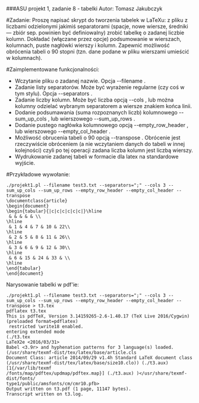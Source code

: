 ###ASU projekt 1, zadanie 8 - tabelki
Autor: Tomasz Jakubczyk

#Zadanie:
Proszę napisać skrypt do tworzenia tabelek w LaTeXu: z pliku z liczbami odzielonymi jakimiś separatorami
(spacje, nowe wiersze, średniki — zbiór sep. powinien być definiowalny) zrobić tabelkę
o zadanej liczbie kolumn. Dokładać (włączane przez opcje) podsumowanie w wierszach, kolumnach,
puste nagłówki wierszy i kolumn. Zapewnić możliwość obrócenia tabeli o 90 stopni (tzn. dane podane
w pliku wierszami umieścić w kolumnach).

#Zaimplementowane funkcjonalności:
- Wczytanie pliku o zadanej nazwie. Opcja --filename .
- Zadanie listy separatorów. Może być wyrażenie regularne (czy coś w tym stylu). Opcja --separators .
- Zadanie liczby kolumn. Może być liczba opcją --cols , lub można kolumny odzielać wybranym separatorem a wiersze znakiem końca linii.
- Dodanie podsumawania (suma rozpoznanych liczb) kolumnowego --sum_up_cols , lub wierszowego --sum_up_rows .
- Dodanie pustego nagłówka kolumnowego opcją --empty_row_header , lub wierszowego --empty_col_header .
- Możliwość obrucenia tabeli o 90 opcją --transpose . Obrócenie jest rzeczywiście obróceniem (a nie wczytaniem danych do tabeli w innej kolejności) czyli po tej operacji zadana liczba kolumn jest liczbą wierszy.
- Wydrukowanie zadanej tabeli w formacie dla latex na standardowe wyjście.

#Przykładowe wywołanie:
```Shell
./projekt1.pl --filename test3.txt --separators=";" --cols 3 --sum_up_cols --sum_up_rows --empty_row_header --empty_col_header --transpose
\documentclass{article}
\begin{document}
\begin{tabular}{|c|c|c|c|c|c|}\hline
 & & & & & \\
\hline
 & 1 & 4 & 7 & 10 & 22\\
\hline
 & 2 & 5 & 8 & 11 & 26\\
\hline
 & 3 & 6 & 9 & 12 & 30\\
\hline
 & 6 & 15 & 24 & 33 & \\
\hline
\end{tabular}
\end{document}

```

Narysowanie tabelki w pdf'ie:
```Shell
./projekt1.pl --filename test3.txt --separators=";" --cols 3 --sum_up_cols --sum_up_rows --empty_row_header --empty_col_header --transpose > t3.tex
pdflatex t3.tex
This is pdfTeX, Version 3.14159265-2.6-1.40.17 (TeX Live 2016/Cygwin) (preloaded format=pdflatex)
 restricted \write18 enabled.
entering extended mode
(./t3.tex
LaTeX2e <2016/03/31>
Babel <3.9r> and hyphenation patterns for 3 language(s) loaded.
(/usr/share/texmf-dist/tex/latex/base/article.cls
Document Class: article 2014/09/29 v1.4h Standard LaTeX document class
(/usr/share/texmf-dist/tex/latex/base/size10.clo)) (./t3.aux) [1{/var/lib/texmf
/fonts/map/pdftex/updmap/pdftex.map}] (./t3.aux) )</usr/share/texmf-dist/fonts/
type1/public/amsfonts/cm/cmr10.pfb>
Output written on t3.pdf (1 page, 11147 bytes).
Transcript written on t3.log.

```